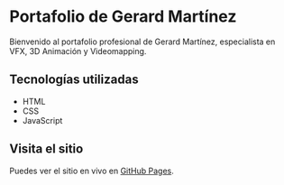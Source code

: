 # Portafolio de Gerard Martínez

Bienvenido al portafolio profesional de Gerard Martínez, especialista en VFX, 3D Animación y Videomapping.

## Tecnologías utilizadas
- HTML
- CSS
- JavaScript

## Visita el sitio
Puedes ver el sitio en vivo en [GitHub Pages](https://[tu-usuario].github.io/gerard-martinez-portafolio/).
